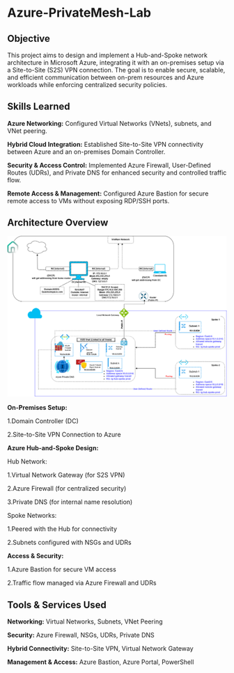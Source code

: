 # Azure-PrivateMesh-Lab

## Objective

This project aims to design and implement a Hub-and-Spoke network architecture in Microsoft Azure, integrating it with an on-premises setup via a Site-to-Site (S2S) VPN connection. The goal is to enable secure, scalable, and efficient communication between on-prem resources and Azure workloads while enforcing centralized security policies.

## Skills Learned

**Azure Networking:** Configured Virtual Networks (VNets), subnets, and VNet peering.

**Hybrid Cloud Integration:** Established Site-to-Site VPN connectivity between Azure and an on-premises Domain Controller.

**Security & Access Control:** Implemented Azure Firewall, User-Defined Routes (UDRs), and Private DNS for enhanced security and controlled traffic flow.

**Remote Access & Management:** Configured Azure Bastion for secure remote access to VMs without exposing RDP/SSH ports.


## Architecture Overview


 ![SS](Screenshots/Hub&spokes.png)

**On-Premises Setup:**

1.Domain Controller (DC)

2.Site-to-Site VPN Connection to Azure

**Azure Hub-and-Spoke Design:**

Hub Network:

1.Virtual Network Gateway (for S2S VPN)

2.Azure Firewall (for centralized security)

3.Private DNS (for internal name resolution)


Spoke Networks:

1.Peered with the Hub for connectivity

2.Subnets configured with NSGs and UDRs


**Access & Security:**

1.Azure Bastion for secure VM access

2.Traffic flow managed via Azure Firewall and UDRs



## Tools & Services Used

**Networking:** Virtual Networks, Subnets, VNet Peering

**Security:** Azure Firewall, NSGs, UDRs, Private DNS

**Hybrid Connectivity:** Site-to-Site VPN, Virtual Network Gateway

**Management & Access:** Azure Bastion, Azure Portal, PowerShell
